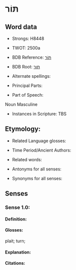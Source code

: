 # תּוֹר

<!-- Status: S2="NeedsEdits" -->
<!-- Lexica used for edits:   -->

## Word data

* Strongs: H8448

* TWOT: 2500a

* BDB Reference: [תּוֹר](rc://en/bdb/dict/w.al.ab)

* BDB Root: [תור](rc://en/bdb/dict/w.al.aa)

* Alternate spellings:

* Principal Parts:

* Part of Speech:

Noun Masculine

* Instances in Scripture: TBS

## Etymology:

* Related Language glosses:

* Time Period/Ancient Authors:

* Related words:

* Antonyms for all senses:

* Synonyms for all senses:

## Senses

### Sense 1.0:

#### Definition:

#### Glosses:

plait; turn; 

#### Explanation:

#### Citations:



